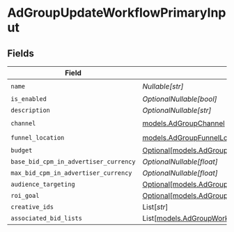 # AdGroupUpdateWorkflowPrimaryInput


## Fields

| Field                                                                                                        | Type                                                                                                         | Required                                                                                                     | Description                                                                                                  |
| ------------------------------------------------------------------------------------------------------------ | ------------------------------------------------------------------------------------------------------------ | ------------------------------------------------------------------------------------------------------------ | ------------------------------------------------------------------------------------------------------------ |
| `name`                                                                                                       | *Nullable[str]*                                                                                              | :heavy_check_mark:                                                                                           | N/A                                                                                                          |
| `is_enabled`                                                                                                 | *OptionalNullable[bool]*                                                                                     | :heavy_minus_sign:                                                                                           | N/A                                                                                                          |
| `description`                                                                                                | *OptionalNullable[str]*                                                                                      | :heavy_minus_sign:                                                                                           | N/A                                                                                                          |
| `channel`                                                                                                    | [models.AdGroupChannel](../models/adgroupchannel.md)                                                         | :heavy_check_mark:                                                                                           | N/A                                                                                                          |
| `funnel_location`                                                                                            | [models.AdGroupFunnelLocation](../models/adgroupfunnellocation.md)                                           | :heavy_check_mark:                                                                                           | N/A                                                                                                          |
| `budget`                                                                                                     | [Optional[models.AdGroupWorkflowBudgetInput]](../models/adgroupworkflowbudgetinput.md)                       | :heavy_minus_sign:                                                                                           | N/A                                                                                                          |
| `base_bid_cpm_in_advertiser_currency`                                                                        | *OptionalNullable[float]*                                                                                    | :heavy_minus_sign:                                                                                           | N/A                                                                                                          |
| `max_bid_cpm_in_advertiser_currency`                                                                         | *OptionalNullable[float]*                                                                                    | :heavy_minus_sign:                                                                                           | N/A                                                                                                          |
| `audience_targeting`                                                                                         | [Optional[models.AdGroupWorkflowAudienceTargetingInput]](../models/adgroupworkflowaudiencetargetinginput.md) | :heavy_minus_sign:                                                                                           | N/A                                                                                                          |
| `roi_goal`                                                                                                   | [Optional[models.AdGroupWorkflowROIGoalInput]](../models/adgroupworkflowroigoalinput.md)                     | :heavy_minus_sign:                                                                                           | N/A                                                                                                          |
| `creative_ids`                                                                                               | List[*str*]                                                                                                  | :heavy_minus_sign:                                                                                           | N/A                                                                                                          |
| `associated_bid_lists`                                                                                       | List[[models.AdGroupWorkflowAssociateBidListInput](../models/adgroupworkflowassociatebidlistinput.md)]       | :heavy_minus_sign:                                                                                           | N/A                                                                                                          |